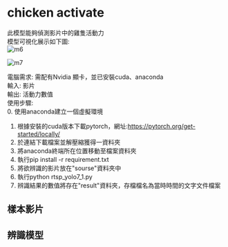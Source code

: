 # chicken activate

此模型能夠偵測影片中的雞隻活動力  
模型可視化展示如下圖:  
![m6](https://hackmd.io/_uploads/HkC_W9l26.jpg)

![m7](https://hackmd.io/_uploads/BkxA_Z9l3a.jpg)

電腦需求: 需配有Nvidia 顯卡，並已安裝cuda、anaconda  
輸入: 影片  
輸出: 活動力數值  
使用步驟:  
0. 使用anaconda建立一個虛擬環境  
1. 根據安裝的cuda版本下載pytorch，網址:https://pytorch.org/get-started/locally/  
2. 於連結下載檔案並解壓縮獲得一資料夾  
3. 將anaconda終端所在位置移動至檔案資料夾  
4. 執行pip install -r requirement.txt  
5. 將欲辨識的影片放在"sourse"資料夾中  
6. 執行python rtsp_yolo7_1.py  
7. 辨識結果的數值將存在"result"資料夾，存檔檔名為當時時間的文字文件檔案  

## 樣本影片
## 辨識模型
